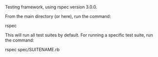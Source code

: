 Testing framework, using rspec version 3.0.0.

From the main directory (or here), run the command:

rspec

This will run all test suites by default. For running a specific test suite, run the command:

rspec spec/SUITENAME.rb
